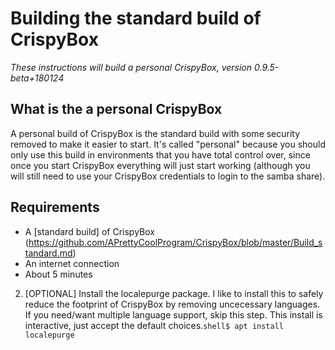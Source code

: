 # Building the standard build of CrispyBox
*These instructions will build a personal CrispyBox, version 0.9.5-beta+180124*  

## What is the a personal CrispyBox
A personal build of CrispyBox is the standard build with some security removed to make it easier to start. It's called "personal" because you should only use this build in environments that you have total control over, since once you start CrispyBox everything will just start working (although you will still need to use your CrispyBox credentials to login to the samba share).

## Requirements
* A [standard build] of CrispyBox (https://github.com/APrettyCoolProgram/CrispyBox/blob/master/Build_standard.md)
* An internet connection
* About 5 minutes

2. [OPTIONAL] Install the localepurge package. I like to install this to safely reduce the footprint of CrispyBox by removing uncecessary languages. If you need/want multiple language support, skip this step. This install is interactive, just accept the default choices.```shell$ apt install localepurge```

